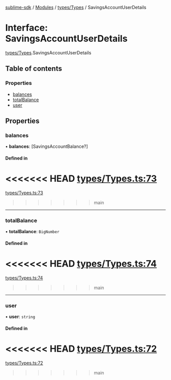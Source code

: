 [sublime-sdk](../README.md) / [Modules](../modules.md) / [types/Types](../modules/types_Types.md) / SavingsAccountUserDetails

# Interface: SavingsAccountUserDetails

[types/Types](../modules/types_Types.md).SavingsAccountUserDetails

## Table of contents

### Properties

- [balances](types_Types.SavingsAccountUserDetails.md#balances)
- [totalBalance](types_Types.SavingsAccountUserDetails.md#totalbalance)
- [user](types_Types.SavingsAccountUserDetails.md#user)

## Properties

### balances

• **balances**: [SavingsAccountBalance?]

#### Defined in

<<<<<<< HEAD
[types/Types.ts:73](https://github.com/sublime-finance/sublime-sdk/blob/e03df8a/src/types/Types.ts#L73)
=======
[types/Types.ts:73](https://github.com/sublime-finance/sublime-sdk/blob/7f1ca5d/src/types/Types.ts#L73)
>>>>>>> main

___

### totalBalance

• **totalBalance**: `BigNumber`

#### Defined in

<<<<<<< HEAD
[types/Types.ts:74](https://github.com/sublime-finance/sublime-sdk/blob/e03df8a/src/types/Types.ts#L74)
=======
[types/Types.ts:74](https://github.com/sublime-finance/sublime-sdk/blob/7f1ca5d/src/types/Types.ts#L74)
>>>>>>> main

___

### user

• **user**: `string`

#### Defined in

<<<<<<< HEAD
[types/Types.ts:72](https://github.com/sublime-finance/sublime-sdk/blob/e03df8a/src/types/Types.ts#L72)
=======
[types/Types.ts:72](https://github.com/sublime-finance/sublime-sdk/blob/7f1ca5d/src/types/Types.ts#L72)
>>>>>>> main
